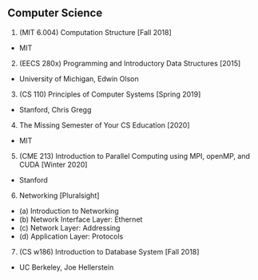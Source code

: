 ## Computer Science
1. (MIT 6.004) Computation Structure [Fall 2018]
  - MIT
2. (EECS 280x) Programming and Introductory Data Structures [2015]
  - University of Michigan, Edwin Olson
3. (CS 110) Principles of Computer Systems [Spring 2019]
  - Stanford, Chris Gregg
4. The Missing Semester of Your CS Education [2020]
  - MIT
5. (CME 213) Introduction to Parallel Computing using MPI, openMP, and CUDA [Winter 2020]
  - Stanford
6. Networking [Pluralsight]
  - (a) Introduction to Networking
  - (b) Network Interface Layer: Ethernet
  - (c) Network Layer: Addressing
  - (d) Application Layer: Protocols
7. (CS w186) Introduction to Database System [Fall 2018]
  - UC Berkeley, Joe Hellerstein
